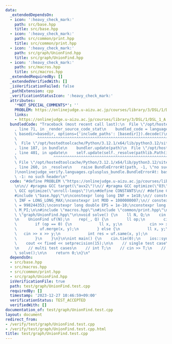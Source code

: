 ```yaml
---
data:
  _extendedDependsOn:
  - icon: ':heavy_check_mark:'
    path: src/base.hpp
    title: src/base.hpp
  - icon: ':heavy_check_mark:'
    path: src/common/print.hpp
    title: src/common/print.hpp
  - icon: ':heavy_check_mark:'
    path: src/graph/UnionFind.hpp
    title: src/graph/UnionFind.hpp
  - icon: ':heavy_check_mark:'
    path: src/macros.hpp
    title: src/macros.hpp
  _extendedRequiredBy: []
  _extendedVerifiedWith: []
  _isVerificationFailed: false
  _pathExtension: cpp
  _verificationStatusIcon: ':heavy_check_mark:'
  attributes:
    '*NOT_SPECIAL_COMMENTS*': ''
    PROBLEM: https://onlinejudge.u-aizu.ac.jp/courses/library/3/DSL/1/DSL_1_A
    links:
    - https://onlinejudge.u-aizu.ac.jp/courses/library/3/DSL/1/DSL_1_A
  bundledCode: "Traceback (most recent call last):\n  File \"/opt/hostedtoolcache/Python/3.12.1/x64/lib/python3.12/site-packages/onlinejudge_verify/documentation/build.py\"\
    , line 71, in _render_source_code_stat\n    bundled_code = language.bundle(stat.path,\
    \ basedir=basedir, options={'include_paths': [basedir]}).decode()\n          \
    \         ^^^^^^^^^^^^^^^^^^^^^^^^^^^^^^^^^^^^^^^^^^^^^^^^^^^^^^^^^^^^^^^^^^^^^^^^^^^^^^^^^\n\
    \  File \"/opt/hostedtoolcache/Python/3.12.1/x64/lib/python3.12/site-packages/onlinejudge_verify/languages/cplusplus.py\"\
    , line 187, in bundle\n    bundler.update(path)\n  File \"/opt/hostedtoolcache/Python/3.12.1/x64/lib/python3.12/site-packages/onlinejudge_verify/languages/cplusplus_bundle.py\"\
    , line 401, in update\n    self.update(self._resolve(pathlib.Path(included), included_from=path))\n\
    \                ^^^^^^^^^^^^^^^^^^^^^^^^^^^^^^^^^^^^^^^^^^^^^^^^^^^^^^^^^\n \
    \ File \"/opt/hostedtoolcache/Python/3.12.1/x64/lib/python3.12/site-packages/onlinejudge_verify/languages/cplusplus_bundle.py\"\
    , line 260, in _resolve\n    raise BundleErrorAt(path, -1, \"no such header\"\
    )\nonlinejudge_verify.languages.cplusplus_bundle.BundleErrorAt: base.hpp: line\
    \ -1: no such header\n"
  code: "#define PROBLEM \"https://onlinejudge.u-aizu.ac.jp/courses/library/3/DSL/1/DSL_1_A\"\
    \n\n// #pragma GCC target(\"avx2\")\n// #pragma GCC optimize(\"O3\")\n// #pragma\
    \ GCC optimize(\"unroll-loops\")\n\n#define CONSTANTS\n// #define CAST_MINT_TO_LL\n\
    #include \"base.hpp\"\n\nconstexpr long long INF = 1e18;\n// constexpr long long\
    \ INF = LONG_LONG_MAX;\nconstexpr int MOD = 1000000007;\n// constexpr int MOD\
    \ = 998244353;\nconstexpr long double EPS = 1e-10;\nconstexpr long double PI =\
    \ M_PI;\n\n#include \"macros.hpp\"\n#include \"common/print.hpp\"\n\n#include\
    \ \"graph/UnionFind.hpp\"\n\nvoid solve() {\n    ll N, Q;\n    cin >> N >> Q;\n\
    \n    UnionFind uf(N);\n    rep(_, Q) {\n        ll op;\n        cin >> op;\n\
    \        if (op == 0) {\n            ll x, y;\n            cin >> x >> y;\n  \
    \          uf.merge(x, y);\n        } else {\n            ll x, y;\n         \
    \   cin >> x >> y;\n            int res = uf.same(x, y);\n            print(res);\n\
    \        }\n    }\n}\n\nint main() {\n    cin.tie(0);\n    ios::sync_with_stdio(false);\n\
    \    cout << fixed << setprecision(15);\n\n    // single test case\n    solve();\n\
    \n    // multi test cases\n    // int T;\n    // cin >> T;\n    // while (T--)\
    \ solve();\n\n    return 0;\n}\n"
  dependsOn:
  - src/base.hpp
  - src/macros.hpp
  - src/common/print.hpp
  - src/graph/UnionFind.hpp
  isVerificationFile: true
  path: test/graph/UnionFind.test.cpp
  requiredBy: []
  timestamp: '2023-12-27 10:46:59+09:00'
  verificationStatus: TEST_ACCEPTED
  verifiedWith: []
documentation_of: test/graph/UnionFind.test.cpp
layout: document
redirect_from:
- /verify/test/graph/UnionFind.test.cpp
- /verify/test/graph/UnionFind.test.cpp.html
title: test/graph/UnionFind.test.cpp
---
```

